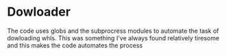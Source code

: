 # Dowloader
The code uses globs and the subprocress modules to automate the task of dowloading whls. This was something I've always found relatively tiresome and this makes the code automates the process
